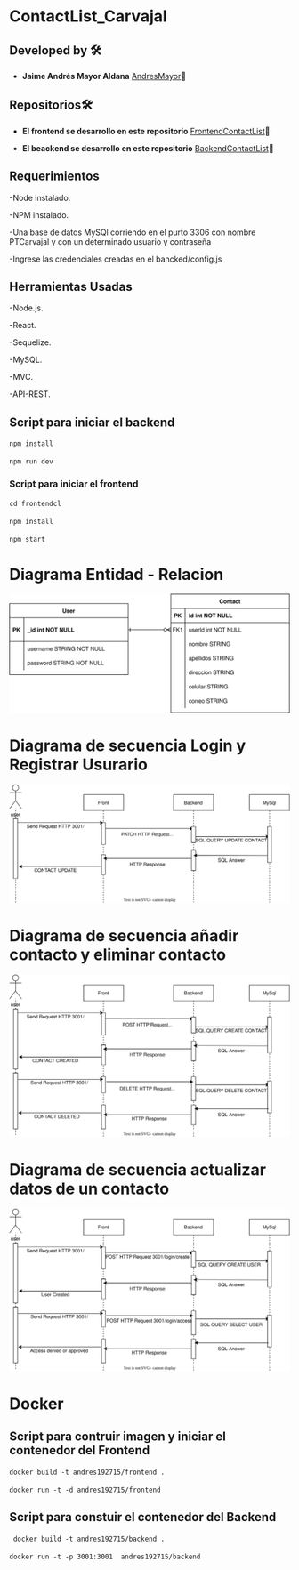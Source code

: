 # ContactList_Carvajal

## Developed by 🛠️
* **Jaime Andrés Mayor Aldana**  [AndresMayor](https://github.com/AndresMayor)🚀

## Repositorios🛠️
* **El frontend se desarrollo en este repositorio** [FrontendContactList](https://github.com/AndresMayor/FrontendContactList)🚀

* **El beackend se desarrollo en este repositorio** [BackendContactList](https://github.com/AndresMayor/BackendContactList)🚀

## Requerimientos

-Node instalado.

-NPM instalado.

-Una base de datos MySQl corriendo en el purto 3306 con  nombre PTCarvajal y con un determinado  usuario y contraseña 

-Ingrese las credenciales creadas en el bancked/config.js

## Herramientas Usadas

-Node.js.

-React.

-Sequelize.

-MySQL.

-MVC.

-API-REST.

## Script para iniciar el backend

    npm install 

    npm run dev

### Script para iniciar el frontend

    cd frontendcl
    
    npm install
    
    npm start

# Diagrama Entidad - Relacion

![Diagrama Entidad - Relacion ](./Documentacion/DEntidadRelacion.drawio.svg "Diagrama base de datos")

# Diagrama de secuencia Login y Registrar Usurario

![Diagrama de secuencua Login y Registar Usario ](./Documentacion/DsUpdateContact.drawio.svg "Login y Registar Usuario")


# Diagrama de secuencia añadir contacto  y eliminar contacto

![Diagrama de secuencua Login y Registar Usario ](./Documentacion/DsCreatedContactDeleteContact.drawio.svg "Añadir y eliminar contacto ")

# Diagrama de secuencia actualizar datos de un contacto

![Diagrama de secuencua Login y Registar Usario ](./Documentacion/DsLoginRegisterUser.drawio.svg "Actualizar contacto")

# Docker

## Script para contruir imagen y iniciar  el contenedor del Frontend

    docker build -t andres192715/frontend .   
    
    docker run -t -d andres192715/frontend

## Script para constuir el contenedor del Backend

     docker build -t andres192715/backend .   
    
    docker run -t -p 3001:3001  andres192715/backend